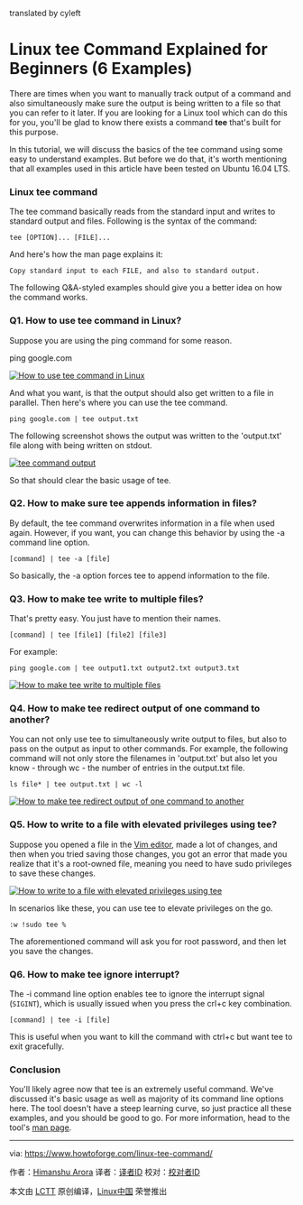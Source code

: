 translated by cyleft

Linux tee Command Explained for Beginners (6 Examples)
======

There are times when you want to manually track output of a command and also simultaneously make sure the output is being written to a file so that you can refer to it later. If you are looking for a Linux tool which can do this for you, you'll be glad to know there exists a command **tee** that's built for this purpose.

In this tutorial, we will discuss the basics of the tee command using some easy to understand examples. But before we do that, it's worth mentioning that all examples used in this article have been tested on Ubuntu 16.04 LTS.

### Linux tee command

The tee command basically reads from the standard input and writes to standard output and files. Following is the syntax of the command:

```
tee [OPTION]... [FILE]...
```

And here's how the man page explains it:
```
Copy standard input to each FILE, and also to standard output.
```

The following Q&A-styled examples should give you a better idea on how the command works.

### Q1. How to use tee command in Linux?

Suppose you are using the ping command for some reason.

ping google.com

[![How to use tee command in Linux][1]][2]

And what you want, is that the output should also get written to a file in parallel. Then here's where you can use the tee command.

```
ping google.com | tee output.txt
```

The following screenshot shows the output was written to the 'output.txt' file along with being written on stdout.

[![tee command output][3]][4]

So that should clear the basic usage of tee.

### Q2. How to make sure tee appends information in files?

By default, the tee command overwrites information in a file when used again. However, if you want, you can change this behavior by using the -a command line option.

```
[command] | tee -a [file]
```

So basically, the -a option forces tee to append information to the file.

### Q3. How to make tee write to multiple files?

That's pretty easy. You just have to mention their names.

```
[command] | tee [file1] [file2] [file3]
```

For example:

```
ping google.com | tee output1.txt output2.txt output3.txt
```

[![How to make tee write to multiple files][5]][6]

### Q4. How to make tee redirect output of one command to another?

You can not only use tee to simultaneously write output to files, but also to pass on the output as input to other commands. For example, the following command will not only store the filenames in 'output.txt' but also let you know - through wc - the number of entries in the output.txt file.

```
ls file* | tee output.txt | wc -l
```

[![How to make tee redirect output of one command to another][7]][8]

### Q5. How to write to a file with elevated privileges using tee?

Suppose you opened a file in the [Vim editor][9], made a lot of changes, and then when you tried saving those changes, you got an error that made you realize that it's a root-owned file, meaning you need to have sudo privileges to save these changes.

[![How to write to a file with elevated privileges using tee][10]][11]

In scenarios like these, you can use tee to elevate privileges on the go.

```
:w !sudo tee %
```

The aforementioned command will ask you for root password, and then let you save the changes.

### Q6. How to make tee ignore interrupt?

The -i command line option enables tee to ignore the interrupt signal (`SIGINT`), which is usually issued when you press the crl+c key combination.

```
[command] | tee -i [file]
```

This is useful when you want to kill the command with ctrl+c but want tee to exit gracefully.

### Conclusion

You'll likely agree now that tee is an extremely useful command. We've discussed it's basic usage as well as majority of its command line options here. The tool doesn't have a steep learning curve, so just practice all these examples, and you should be good to go. For more information, head to the tool's [man page][12].


--------------------------------------------------------------------------------

via: https://www.howtoforge.com/linux-tee-command/

作者：[Himanshu Arora][a]
译者：[译者ID](https://github.com/译者ID)
校对：[校对者ID](https://github.com/校对者ID)

本文由 [LCTT](https://github.com/LCTT/TranslateProject) 原创编译，[Linux中国](https://linux.cn/) 荣誉推出

[a]:https://www.howtoforge.com
[1]:https://www.howtoforge.com/images/command-tutorial/ping-example.png
[2]:https://www.howtoforge.com/images/command-tutorial/big/ping-example.png
[3]:https://www.howtoforge.com/images/command-tutorial/ping-with-tee.png
[4]:https://www.howtoforge.com/images/command-tutorial/big/ping-with-tee.png
[5]:https://www.howtoforge.com/images/command-tutorial/tee-mult-files1.png
[6]:https://www.howtoforge.com/images/command-tutorial/big/tee-mult-files1.png
[7]:https://www.howtoforge.com/images/command-tutorial/tee-redirect-output.png
[8]:https://www.howtoforge.com/images/command-tutorial/big/tee-redirect-output.png
[9]:https://www.howtoforge.com/vim-basics
[10]:https://www.howtoforge.com/images/command-tutorial/vim-write-error.png
[11]:https://www.howtoforge.com/images/command-tutorial/big/vim-write-error.png
[12]:https://linux.die.net/man/1/tee
